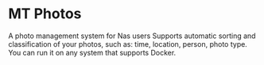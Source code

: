 # MT Photos

A photo management system for Nas users
Supports automatic sorting and classification of your photos, such as: time, location, person, photo type.
You can run it on any system that supports Docker.
